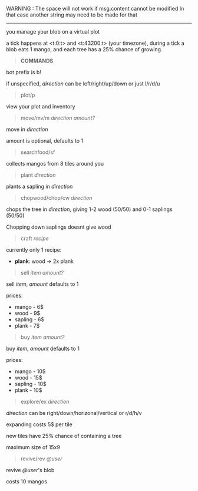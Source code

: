 WARNING : The space will not work if msg.content cannot be modified
In that case another string may need to be made for that

----------------------------------------------------

you manage your blob on a virtual plot

a tick happens at <t:0:t> and <t:43200:t> (your timezone),
during a tick a blob eats 1 mango,
and each tree has a 25% chance of growing.

> **COMMANDS**

bot prefix is b!

if unspecified, *direction* can be left/right/up/down or just l/r/d/u

> plot/p

view your plot and inventory

> move/mv/m *direction* *amount?*

move in *direction*

amount is optional, defaults to 1

> searchfood/sf

collects mangos from 8 tiles around you

> plant *direction*

plants a sapling in *direction*

> chopwood/chop/cw *direction*

chops the tree in *direction*, giving 1-2 wood (50/50) and 0-1 saplings (50/50)

Chopping down saplings doesnt give wood

> craft *recipe*

currently only 1 recipe:

- **plank**: wood -> 2x plank

> sell *item* *amount?*

sell *item*, *amount* defaults to 1

prices:
- mango - 6$
- wood - 9$
- sapling - 6$
- plank - 7$

> buy *item* *amount?*

buy *item*, *amount* defaults to 1

prices:
- mango - 10$
- wood - 15$
- sapling - 10$
- plank - 10$

> explore/ex *direction*

*direction* can be right/down/horizonal/vertical or r/d/h/v

expanding costs 5$ per tile

new tiles have 25% chance of containing a tree

maximum size of 15x9

> revive/rev *@user*

revive *@user*'s blob

costs 10 mangos
